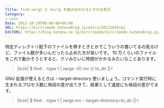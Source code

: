 ```yaml
---
Title: find-xargs と mv/cp を組み合わせるときの注意点
Category:
- unix
Date: 2012-10-29T00:00:00+09:00
URL: https://kiririmode.hatenablog.jp/entry/20121029/p1
EditURL: https://blog.hatena.ne.jp/kiririmode/kiririmode.hatenablog.jp/atom/entry/8454420450078210091
---
```



特定ディレクトリ配下のファイルを移すときとかでこういうの書いてるの見るけど、ファイル数が多いんだったら止めた方が良いです。
10 万くらいのファイルをこれで動かそうとすると、クソみたいに時間がかかるみたいなことあります。
>|tcsh|
$ find . -type f | xargs -I{} mv {} to_dir
||<

GNU 拡張が使えるときは --target-directory 使いましょう。コマンド実行時に生まれるプロセス数に格段の差が出てきて、結果として速度にも格段の差がでます。
>|tcsh|
$ find . -type f | xargs mv --target-directory=to_dir
||<
